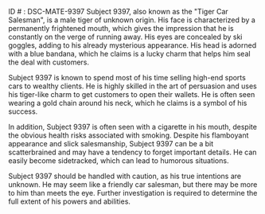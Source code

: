 ID # : DSC-MATE-9397
Subject 9397, also known as the "Tiger Car Salesman", is a male tiger of unknown origin. His face is characterized by a permanently frightened mouth, which gives the impression that he is constantly on the verge of running away. His eyes are concealed by ski goggles, adding to his already mysterious appearance. His head is adorned with a blue bandana, which he claims is a lucky charm that helps him seal the deal with customers.

Subject 9397 is known to spend most of his time selling high-end sports cars to wealthy clients. He is highly skilled in the art of persuasion and uses his tiger-like charm to get customers to open their wallets. He is often seen wearing a gold chain around his neck, which he claims is a symbol of his success.

In addition, Subject 9397 is often seen with a cigarette in his mouth, despite the obvious health risks associated with smoking. Despite his flamboyant appearance and slick salesmanship, Subject 9397 can be a bit scatterbrained and may have a tendency to forget important details. He can easily become sidetracked, which can lead to humorous situations.

Subject 9397 should be handled with caution, as his true intentions are unknown. He may seem like a friendly car salesman, but there may be more to him than meets the eye. Further investigation is required to determine the full extent of his powers and abilities.